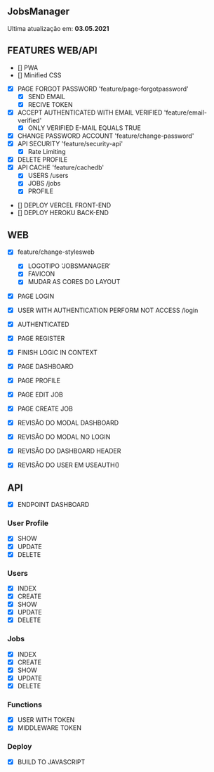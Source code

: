## JobsManager

Ultima atualização em: **03.05.2021**

## **FEATURES WEB/API**

- [] PWA
- [] Minified CSS
- [x] PAGE FORGOT PASSWORD 'feature/page-forgotpassword'
  - [x] SEND EMAIL
  - [x] RECIVE TOKEN
- [x] ACCEPT AUTHENTICATED WITH EMAIL VERIFIED 'feature/email-verified'
  - [x] ONLY VERIFIED E-MAIL EQUALS TRUE
- [x] CHANGE PASSWORD ACCOUNT 'feature/change-password'
- [x] API SECURITY 'feature/security-api'
  - [x] Rate Limiting
- [x] DELETE PROFILE
- [x] API CACHE 'feature/cachedb'
  - [x] USERS /users
  - [x] JOBS /jobs
  - [x] PROFILE
- [] DEPLOY VERCEL FRONT-END
- [] DEPLOY HEROKU BACK-END

## WEB

- [x] feature/change-stylesweb

  - [x] LOGOTIPO 'JOBSMANAGER'
  - [x] FAVICON
  - [x] MUDAR AS CORES DO LAYOUT

- [x] PAGE LOGIN
- [x] USER WITH AUTHENTICATION PERFORM NOT ACCESS /login
- [x] AUTHENTICATED
- [x] PAGE REGISTER

- [x] FINISH LOGIC IN CONTEXT
- [x] PAGE DASHBOARD
- [x] PAGE PROFILE
- [x] PAGE EDIT JOB
- [x] PAGE CREATE JOB
- [x] REVISÃO DO MODAL DASHBOARD
- [x] REVISÃO DO MODAL NO LOGIN
- [x] REVISÃO DO DASHBOARD HEADER
- [x] REVISÃO DO USER EM USEAUTH()

## API

- [x] ENDPOINT DASHBOARD

### User Profile

- [x] SHOW
- [x] UPDATE
- [x] DELETE

### Users

- [x] INDEX
- [x] CREATE
- [x] SHOW
- [x] UPDATE
- [x] DELETE

### Jobs

- [x] INDEX
- [x] CREATE
- [x] SHOW
- [x] UPDATE
- [x] DELETE

### Functions

- [x] USER WITH TOKEN
- [x] MIDDLEWARE TOKEN

### Deploy

- [x] BUILD TO JAVASCRIPT
